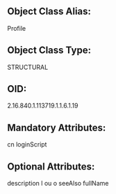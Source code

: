 ## Object Class Alias:
  Profile

## Object Class Type:
  STRUCTURAL

## OID:
  2.16.840.1.113719.1.1.6.1.19

## Mandatory Attributes:
  cn
  loginScript

## Optional Attributes:
  description
  l
  ou
  o
  seeAlso
  fullName
